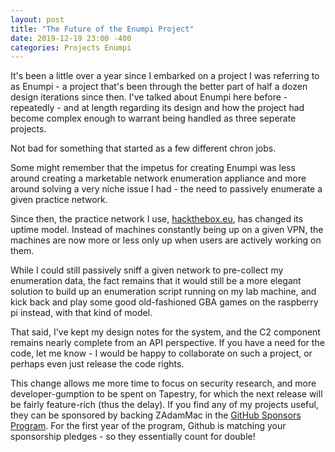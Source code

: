 ```yaml
---
layout: post
title: "The Future of the Enumpi Project"
date: 2019-12-19 23:00 -400
categories: Projects Enumpi
---
```


It's been a little over a year since I embarked on a project I was referring to as Enumpi - a project that's been through the better part of half a dozen design iterations since then. I've talked about Enumpi here before - repeatedly - and at length regarding its design and how the project had become complex enough to warrant being handled as three seperate projects.

Not bad for something that started as a few different chron jobs.

Some might remember that the impetus for creating Enumpi was less around creating a marketable network enumeration appliance and more around solving a very niche issue I had - the need to passively enumerate a given practice network.

Since then, the practice network I use, [hackthebox.eu](https://hackthebox.eu), has changed its uptime model. Instead of machines constantly being up on a given VPN, the machines are now more or less only up when users are actively working on them.

While I could still passively sniff a given network to pre-collect my enumeration data, the fact remains that it would still be a more elegant solution to build up an enumeration script running on my lab machine, and kick back and play some good old-fashioned GBA games on the raspberry pi instead, with that kind of model.

That said, I've kept my design notes for the system, and the C2 component remains nearly complete from an API perspective. If you have a need for the code, let me know - I would be happy to collaborate on such a project, or perhaps even just release the code rights.

This change allows me more time to focus on security research, and more developer-gumption to be spent on Tapestry, for which the next release will be fairly feature-rich (thus the delay). If you find any of my projects useful, they can be sponsored by backing ZAdamMac in the [GitHub Sponsors Program](https://github.com/sponsors/ZAdamMac). For the first year of the program, Github is matching your sponsorship pledges - so they essentially count for double!